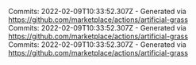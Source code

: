 Commits: 2022-02-09T10:33:52.307Z - Generated via https://github.com/marketplace/actions/artificial-grass
<br>
Commits: 2022-02-09T10:33:52.307Z - Generated via https://github.com/marketplace/actions/artificial-grass
<br>
Commits: 2022-02-09T10:33:52.307Z - Generated via https://github.com/marketplace/actions/artificial-grass
<br>
